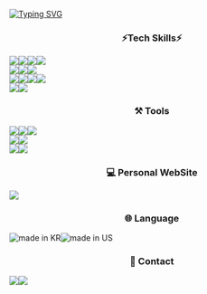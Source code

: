 <a href="https://git.io/typing-svg"><img src="https://readme-typing-svg.demolab.com?font=Honk&size=50&pause=1000&color=F7F400&center=true&vCenter=true&random=false&width=1000&height=200&lines=Front+End+%26+Back+End+Developer;Enjoy+to+learn+new+things" alt="Typing SVG" /></a>

<div align="center">
<h3>⚡Tech Skills⚡</h3>
<div style="display: flex;">
<img src="https://img.shields.io/badge/html5-%23E34F26.svg?style=for-the-badge&logo=html5&logoColor=white" />
<img src="https://img.shields.io/badge/css3-%231572B6.svg?style=for-the-badge&logo=css3&logoColor=white" />
    <img src="https://img.shields.io/badge/SASS-hotpink.svg?style=for-the-badge&logo=SASS&logoColor=white" />
<img src="https://img.shields.io/badge/javascript-%23323330.svg?style=for-the-badge&logo=javascript&logoColor=%23F7DF1E" />
</div>
    
<div style="display:flex;">
  <img src="https://img.shields.io/badge/react-20232a.svg?style=for-the-badge&logo=react&logoColor=61DAFB" />
  <img src="https://img.shields.io/badge/styled--components-DB7093?style=for-the-badge&logo=styled-components&logoColor=white" />
  <img src="https://img.shields.io/badge/chart.js-F5788D.svg?style=for-the-badge&logo=chart.js&logoColor=white" />
</div>
<div style="display:flex;">
 <img src="https://img.shields.io/badge/node.js-6DA55F?style=for-the-badge&logo=node.js&logoColor=white" />
 <img src="https://img.shields.io/badge/express.js-%23404d59.svg?style=for-the-badge&logo=express&logoColor=%2361DAFB" />
 <img src="https://img.shields.io/badge/mysql-4479A1.svg?style=for-the-badge&logo=mysql&logoColor=white" />
  <img src="https://img.shields.io/badge/redux-%23593d88.svg?style=for-the-badge&logo=redux&logoColor=white" /> 
</div>

<div style="display:flex;">
  <img src="https://img.shields.io/badge/TypeScript-007ACC?style=for-the-badge&logo=typescript&logoColor=white" />
  <img src="https://img.shields.io/badge/Next.js-000?logo=nextdotjs&logoColor=fff&style=for-the-badge"/>
</div>

<h3>⚒ Tools</h3>
<div style="display:flex;">
 <img src="https://img.shields.io/badge/Visual%20Studio%20Code-0078d7.svg?style=for-the-badge&logo=visual-studio-code&logoColor=white" />
 <img src="https://img.shields.io/badge/GitHub-100000?style=for-the-badge&logo=github&logoColor=white" />
  <img src="https://img.shields.io/badge/Insomnia-black?style=for-the-badge&logo=insomnia&logoColor=5849BE" />
</div>
<div style="display:flex;">
 <img src="https://img.shields.io/badge/adobe%20illustrator-%23FF9A00.svg?style=for-the-badge&logo=adobe%20illustrator&logoColor=white" />
 <img src="https://img.shields.io/badge/adobe%20photoshop-%2331A8FF.svg?style=for-the-badge&logo=adobe%20photoshop&logoColor=white" />
</div>

<div style="display:flex;">
  <img src="https://img.shields.io/badge/Adobe%20InDesign-49021F?style=for-the-badge&logo=adobeindesign&logoColor=white" />
  <img src="https://img.shields.io/badge/Amazon_AWS-232F3E?style=for-the-badge&logo=amazon-aws&logoColor=white" />
</div>

<h3>💻 Personal WebSite</h3>
<div style="display:flex;">
    <a href="https://junbeomwoo.vercel.app/en" target="_blank">
     <img src="https://img.shields.io/badge/JUNBEOM-WOO%23000000.svg?style=for-the-badge&logo=vercel&logoColor=white"> 
    </a>
</div>  

<h3>🌐 Language</h3>
<div style="display:flex;">
    <img src="https://raw.githubusercontent.com/pedromxavier/flag-badges/main/badges/KR.svg" alt="made in KR">
        <img src="https://raw.githubusercontent.com/pedromxavier/flag-badges/main/badges/US.svg" alt="made in US">
</div>  
        
<h3>📝  Contact</h3>
<div style="display:flex;">
 <img src="https://img.shields.io/badge/junbeom2.woo@gmail.com-D14836?style=for-the-badge&logo=gmail&logoColor=white" />
<a href="https://www.linkedin.com/in/woojunbeom/" target="_blank">
 <img src="https://img.shields.io/badge/in/woojunbeom-%230077B5.svg?style=for-the-badge&logo=linkedin&logoColor=white" 
</a>
</div>  
</div> 

<!--
**junbeomwooo/junbeomwooo** is a ✨ _special_ ✨ repository because its `README.md` (this file) appears on your GitHub profile.

 /** 깃허브 stat 표시하기*/
 ![Anurag's GitHub stats](https://github-readme-stats.vercel.app/api?username=junbeomwooo&show_icons=true&theme=radical)

Here are some ideas to get you started:

- 🔭 I’m currently working on ...
- 🌱 I’m currently learning ...
- 👯 I’m looking to collaborate on ...
- 🤔 I’m looking for help with ...
- 💬 Ask me about ...
- 📫 How to reach me: ...
- 😄 Pronouns: ...
- ⚡ Fun fact: ...
-->
